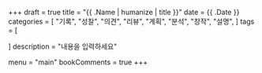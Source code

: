 +++
draft = true
title = "{{ .Name | humanize | title }}"
date = {{ .Date }}
categories = [
    "기록",
    "성찰",
    "의견",
    "리뷰",
    "계획",
    "분석",
    "창작",
    "설명",
]
tags = [

]
description = "내용을 입력하세요"

menu = "main"
bookComments = true
+++

